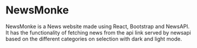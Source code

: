 # NewsMonke
NewsMonke is a News website made using React, Bootstrap and NewsAPI. It has the functionality of fetching news from the api link served by newsapi based on the different categories on selection with dark and light mode.
